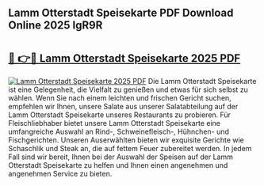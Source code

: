 ## Lamm Otterstadt Speisekarte PDF Download Online 2025 lgR9R

# <h2><a href="http://gcea7rn.nevu.top/?p=Lamm+Otterstadt+Speisekarte">🔗 👉🔴 Lamm Otterstadt Speisekarte 2025 PDF</a></h2>

[![Lamm Otterstadt Speisekarte 2025 PDF](https://i.imgur.com/dBaPXMq.png)](http://gcea7rn.nevu.top/?p=Lamm+Otterstadt+Speisekarte)
Die Lamm Otterstadt Speisekarte ist eine Gelegenheit, die Vielfalt zu genießen und etwas für sich selbst zu wählen. Wenn Sie nach einem leichten und frischen Gericht suchen, empfehlen wir Ihnen, unsere Salate aus unserer Salatabteilung auf der Lamm Otterstadt Speisekarte unseres Restaurants zu probieren. Für Fleischliebhaber bietet unsere Lamm Otterstadt Speisekarte eine umfangreiche Auswahl an Rind-, Schweinefleisch-, Hühnchen- und Fischgerichten. Unseren Auserwählten bieten wir exquisite Gerichte wie Schaschlik und Steak an, die auf fettem Feuer zubereitet werden. In jedem Fall sind wir bereit, Ihnen bei der Auswahl der Speisen auf der Lamm Otterstadt Speisekarte zu helfen und Ihnen einen angenehmen und angenehmen Service zu bieten.
